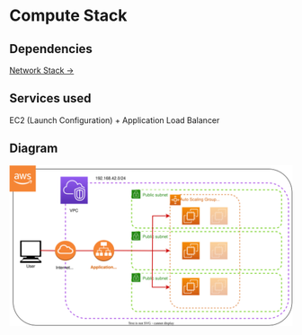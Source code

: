 # Compute Stack

## Dependencies

[Network Stack →](../network/)

## Services used

EC2 (Launch Configuration) + Application Load Balancer

## Diagram

![Compute Stack Diagram](compute.svg)
